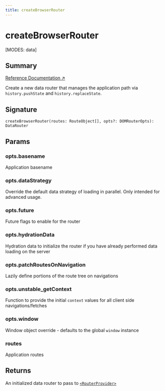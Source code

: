 ```yaml
---
title: createBrowserRouter
---
```


# createBrowserRouter

<!--
⚠️ ⚠️ IMPORTANT ⚠️ ⚠️ 

Thank you for helping improve our documentation!

This file is auto-generated from the JSDoc comments in the source
code, so please edit the JSDoc comments in the file below and this
file will be re-generated once those changes are merged.

https://github.com/remix-run/react-router/blob/main/packages/react-router/lib/dom/lib.tsx#L168
-->

[MODES: data]

## Summary

[Reference Documentation ↗](https://api.reactrouter.com/v7/functions/react_router.createBrowserRouter.html)

Create a new data router that manages the application path via `history.pushState`
and `history.replaceState`.

## Signature

```tsx
createBrowserRouter(routes: RouteObject[], opts?: DOMRouterOpts): DataRouter
```

## Params

### opts.basename

Application basename

### opts.dataStrategy

Override the default data strategy of loading in parallel. Only intended for advanced usage.

### opts.future

Future flags to enable for the router

### opts.hydrationData

Hydration data to initialize the router if you have already performed data loading on the server

### opts.patchRoutesOnNavigation

Lazily define portions of the route tree on navigations

### opts.unstable_getContext

Function to provide the initial `context` values for all client side navigations/fetches

### opts.window

Window object override - defaults to the global `window` instance

### routes

Application routes

## Returns

An initialized data router to pass to [`<RouterProvider>`](../data-routers/RouterProvider)

